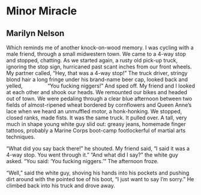 # Minor Miracle
## Marilyn Nelson
Which reminds me of another knock-on-wood
memory. I was cycling with a male friend,
through a small midwestern town. We came to a 4-way
stop and stopped, chatting. As we started again,
a rusty old pick-up truck, ignoring the stop sign,
hurricaned past scant inches from our front wheels.
My partner called, “Hey, that was a 4-way stop!”
The truck driver, stringy blond hair a long fringe
under his brand-name beer cap, looked back and yelled,
                “You fucking niggers!”
And sped off.
My friend and I looked at each other and shook our heads.
We remounted our bikes and headed out of town.
We were pedaling through a clear blue afternoon
between two fields of almost-ripened wheat
bordered by cornflowers and Queen Anne’s lace
when we heard an unmuffled motor, a honk-honking.
We stopped, closed ranks, made fists.
It was the same truck. It pulled over.
A tall, very much in shape young white guy slid out:
greasy jeans, homemade finger tattoos, probably
a Marine Corps boot-camp footlockerful
of martial arts techniques.

“What did you say back there!” he shouted.
My friend said, “I said it was a 4-way stop.
You went through it.”
“And what did I say?” the white guy asked.
“You said: ‘You fucking niggers.’”
The afternoon froze.

“Well,” said the white guy,
shoving his hands into his pockets
and pushing dirt around with the pointed toe of his boot,
“I just want to say I’m sorry.”
He climbed back into his truck
and drove away.